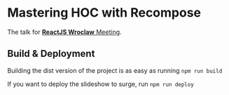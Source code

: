 # Mastering HOC with Recompose

The talk for [**ReactJS Wroclaw** Meeting](http://www.meetup.com/ReactJS-Wroclaw/events/233719878/).

## Build & Deployment

Building the dist version of the project is as easy as running `npm run build`

If you want to deploy the slideshow to surge, run `npm run deploy`
